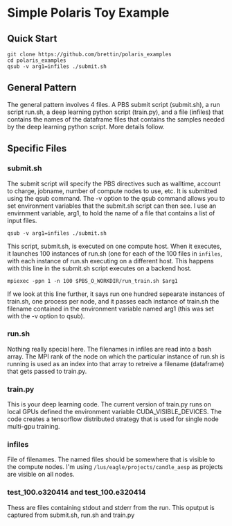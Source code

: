 # Simple Polaris Toy Example

## Quick Start

```
git clone https://github.com/brettin/polaris_examples
cd polaris_examples
qsub -v arg1=infiles ./submit.sh
```


## General Pattern
The general pattern involves 4 files. A PBS submit script (submit.sh), a run script run.sh, a deep learning python script (train.py), and a file (infiles) that contains the names of the dataframe files that contains the samples needed by the deep learning python script. More details follow.


## Specific Files

### submit.sh
The submit script will specify the PBS directives such as walltime, account to charge, jobname, number of compute nodes to use, etc. It is submitted using the qsub command. The -v option to the qsub command allows you to set environment variables that the submit.sh script can then see. I use an envirnment variable, arg1, to hold the name of a file that contains a list of input files.

```
qsub -v arg1=infiles ./submit.sh
```

This script, submit.sh, is executed on one compute host. When it executes, it launches 100 instances of run.sh (one for each of the 100 files in ```infiles```, with each instance of run.sh executing on a different host. This happens with this line in the submit.sh script executes on a backend host.

```
mpiexec -ppn 1 -n 100 $PBS_O_WORKDIR/run_train.sh $arg1
```

If we look at this line further, it says run one hundred sepearate instances of train.sh, one process per node, and it passes each instance of train.sh the filename contained in the environment variable named arg1 (this was set with the -v option to qsub).

### run.sh
Nothing really special here. The filenames in infiles are read into a bash array. The MPI rank of the node on which the particular instance of run.sh is running is used as an index into that array to retreive a filename (dataframe) that gets passed to train.py.


### train.py
This is your deep learning code. The current version of train.py runs on local GPUs defined the environment variable CUDA_VISIBLE_DEVICES. The code creates a tensorflow distributed strategy that is used for single node multi-gpu training.


### infiles
File of filenames. The named files should be somewhere that is visible to the compute nodes. I'm using ```/lus/eagle/projects/candle_aesp``` as projects are visible on all nodes.

### test_100.o320414 and test_100.e320414
Thess are files containing stdout and stderr from the run. This oputput is captured from submit.sh, run.sh and train.py
